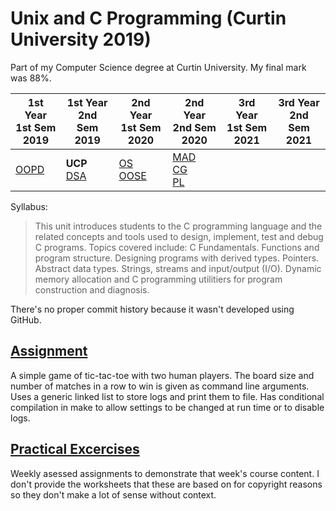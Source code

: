 # Unix and C Programming (Curtin University 2019)

Part of my Computer Science degree at Curtin University. My final mark was 88%.

1st Year <br> 1st Sem <br> 2019 | 1st Year <br> 2nd Sem <br> 2019 | 2nd Year <br> 1st Sem <br> 2020 | 2nd Year <br> 2nd Sem <br> 2020 | 3rd Year <br> 1st Sem <br> 2021 | 3rd Year <br> 2nd Sem <br> 2021  
--- | --- | --- | --- | --- | --- |
[OOPD](https://github.com/Alecadabra/OOPD) | **UCP**<br>[DSA](https://github.com/Alecadabra/DSA) | [OS](https://github.com/Alecadabra/OS)<br>[OOSE](https://github.com/Alecadabra/OOSE) | [MAD](https://github.com/Alecadabra/MAD)<br>[CG](https://github.com/Alecadabra/CG)<br>[PL](https://github.com/Alecadabra/PL)

Syllabus:

> This unit introduces students to the C programming language and the related concepts and tools used to design, implement, test and debug C programs. Topics covered include: C Fundamentals. Functions and program structure. Designing programs with derived types. Pointers. Abstract data types. Strings, streams and input/output (I/O). Dynamic memory allocation and C programming utilitiers for program construction and diagnosis.

There's no proper commit history because it wasn't developed using GitHub.

## [Assignment](Assignment)

A simple game of tic-tac-toe with two human players. The board size and number of matches in a row to win is given as command line arguments. Uses a generic linked list to store logs and print them to file. Has conditional compilation in make to allow settings to be changed at run time or to disable logs.

## [Practical Excercises](Practical%20Excercises)

Weekly asessed assignments to demonstrate that week's course content. I don't provide the worksheets that these are based on for copyright reasons so they don't make a lot of sense without context.
